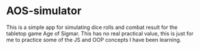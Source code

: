 # AOS-simulator

This is a simple app for simulating dice rolls and combat result for the tabletop game Age of Sigmar. 
This has no real practical value, this is just for me to practice some of the JS and OOP concepts I have been learning.
